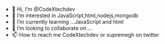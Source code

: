 - 👋 Hi, I’m @CodeXtechdev
- 👀 I’m interested in JavaScript,html,nodejs,mongodb
- 🌱 I’m currently learning ...JavaScript and html
- 💞️ I’m looking to collaborate on ...
- 📫 How to reach me CodeXtechdev or supremegh on twitter

<!---
CodeXtechdev/CodeXtechdev is a ✨ special ✨ repository because its `README.md` (this file) appears on your GitHub profile.
You can click the Preview link to take a look at your changes.
--->
